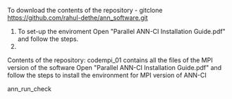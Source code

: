 To download the contents of the repository - gitclone https://github.com/rahul-dethe/ann_software.git

1) To set-up the enviroment Open "Parallel ANN-CI Installation Guide.pdf" and follow the steps.
2) 
Contents of the repository:
codempi_01 contains all the files of the MPI version of the software
Open "Parallel ANN-CI Installation Guide.pdf" and follow the steps to install the environment for MPI version of ANN-CI

ann_run_check
